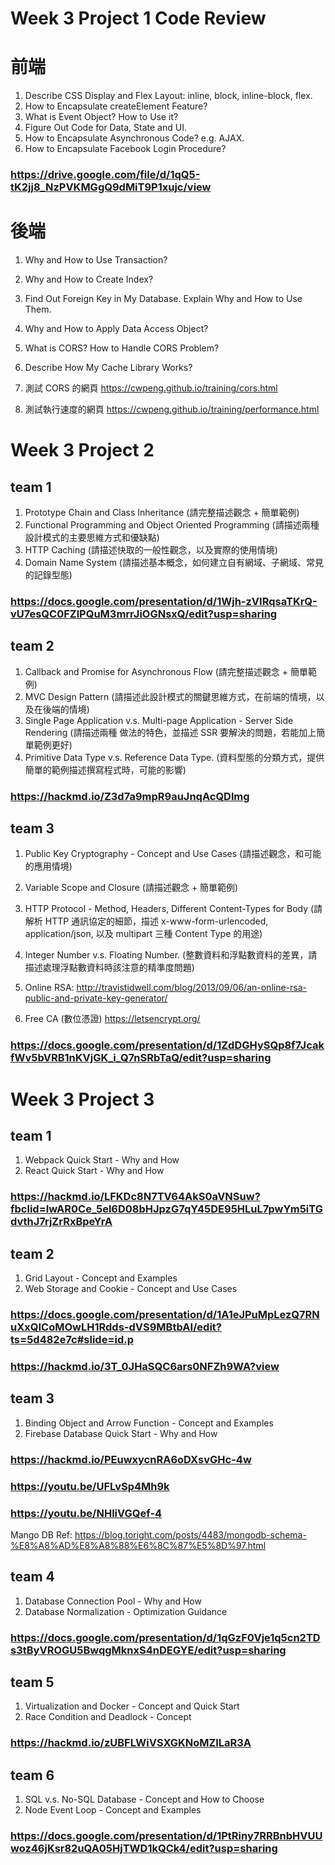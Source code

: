 # Week 3 Project 1 Code Review

# 前端
1. Describe CSS Display and Flex Layout: inline, block, inline-block, flex.
2. How to Encapsulate createElement Feature?
3. What is Event Object? How to Use it?
4. Figure Out Code for Data, State and UI.
5. How to Encapsulate Asynchronous Code? e.g. AJAX.
6. How to Encapsulate Facebook Login Procedure?
### https://drive.google.com/file/d/1qQ5-tK2jj8_NzPVKMGgQ9dMiT9P1xujc/view

# 後端

1. Why and How to Use Transaction?
2. Why and How to Create Index?
3. Find Out Foreign Key in My Database. Explain Why and How to Use Them.
4. Why and How to Apply Data Access Object?
5. What is CORS? How to Handle CORS Problem?
6. Describe How My Cache Library Works?

7. 測試  CORS 的網頁
https://cwpeng.github.io/training/cors.html
8. 測試執行速度的網頁
https://cwpeng.github.io/training/performance.html 

# Week 3 Project 2 

## team 1

1. Prototype Chain and Class Inheritance (請完整描述觀念 + 簡單範例)
2. Functional Programming and Object Oriented Programming (請描述兩種設計模式的主要思維方式和優缺點)
3. HTTP Caching (請描述快取的一般性觀念，以及實際的使用情境)
4. Domain Name System (請描述基本概念，如何建立自有網域、子網域、常見的記錄型態)

### https://docs.google.com/presentation/d/1Wjh-zVIRqsaTKrQ-vU7esQC0FZlPQuM3mrrJiOGNsxQ/edit?usp=sharing

## team 2

1. Callback and Promise for Asynchronous Flow (請完整描述觀念 + 簡單範例)
2. MVC Design Pattern (請描述此設計模式的關鍵思維方式，在前端的情境，以及在後端的情境)
3. Single Page Application v.s. Multi-page Application - Server Side Rendering (請描述兩種
做法的特色，並描述 SSR 要解決的問題，若能加上簡單範例更好)
4. Primitive Data Type v.s. Reference Data Type. (資料型態的分類方式，提供簡單的範例描述撰寫程式時，可能的影響)

### https://hackmd.io/Z3d7a9mpR9auJnqAcQDlmg

## team 3

1. Public Key Cryptography - Concept and Use Cases (請描述觀念，和可能的應用情境)
2. Variable Scope and Closure (請描述觀念 + 簡單範例)
3. HTTP Protocol - Method, Headers, Different Content-Types for Body (請解析 HTTP 通訊協定的細節，描述 x-www-form-urlencoded, application/json, 以及 multipart 三種 Content Type 的用途)
4. Integer Number v.s. Floating Number. (整數資料和浮點數資料的差異，請描述處理浮點數資料時該注意的精準度問題)

5. Online RSA:
http://travistidwell.com/blog/2013/09/06/an-online-rsa-public-and-private-key-generator/

6. Free CA (數位憑證)
https://letsencrypt.org/

### https://docs.google.com/presentation/d/1ZdDGHySQp8f7JcakfWv5bVRB1nKVjGK_i_Q7nSRbTaQ/edit?usp=sharing


# Week 3 Project 3 

## team 1

1. Webpack Quick Start - Why and How
2. React Quick Start - Why and How

### https://hackmd.io/LFKDc8N7TV64AkS0aVNSuw?fbclid=IwAR0Ce_5el6D08bHJpzG7qY45DE95HLuL7pwYm5iTGdvthJ7rjZrRxBpeYrA

## team 2
1. Grid Layout - Concept and Examples
2. Web Storage and Cookie - Concept and Use Cases

### https://docs.google.com/presentation/d/1A1eJPuMpLezQ7RNuXxQICoMOwLH1Rdds-dVS9MBtbAI/edit?ts=5d482e7c#slide=id.p
### https://hackmd.io/3T_0JHaSQC6ars0NFZh9WA?view

## team 3
1. Binding Object and Arrow Function - Concept and Examples
2. Firebase Database Quick Start - Why and How

### https://hackmd.io/PEuwxycnRA6oDXsvGHc-4w
### https://youtu.be/UFLvSp4Mh9k
### https://youtu.be/NHliVGQef-4

Mango DB Ref: https://blog.toright.com/posts/4483/mongodb-schema-%E8%A8%AD%E8%A8%88%E6%8C%87%E5%8D%97.html

## team 4
1. Database Connection Pool - Why and How
2. Database Normalization - Optimization Guidance

### https://docs.google.com/presentation/d/1qGzF0Vje1q5cn2TDs3tByVROGU5BwqgMknxS4nDEGYE/edit?usp=sharing

## team 5
1. Virtualization and Docker - Concept and Quick Start
2. Race Condition and Deadlock - Concept

### https://hackmd.io/zUBFLWiVSXGKNoMZlLaR3A

## team 6
1. SQL v.s. No-SQL Database - Concept and How to Choose
2. Node Event Loop - Concept and Examples

### https://docs.google.com/presentation/d/1PtRiny7RRBnbHVUUwoz46jKsr82uQA05HjTWD1kQCk4/edit?usp=sharing
